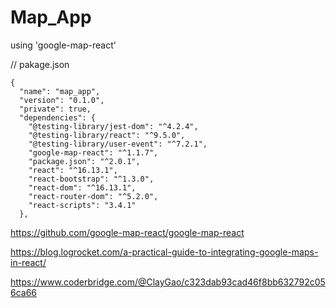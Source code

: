 # Map_App
using 'google-map-react'

// pakage.json

    {
      "name": "map_app",
      "version": "0.1.0",
      "private": true,
      "dependencies": {
        "@testing-library/jest-dom": "^4.2.4",
        "@testing-library/react": "^9.5.0",
        "@testing-library/user-event": "^7.2.1",
        "google-map-react": "^1.1.7",
        "package.json": "^2.0.1",
        "react": "^16.13.1",
        "react-bootstrap": "^1.3.0",
        "react-dom": "^16.13.1",
        "react-router-dom": "^5.2.0",
        "react-scripts": "3.4.1"
      },



https://github.com/google-map-react/google-map-react

https://blog.logrocket.com/a-practical-guide-to-integrating-google-maps-in-react/

https://www.coderbridge.com/@ClayGao/c323dab93cad46f8bb632792c056ca66
